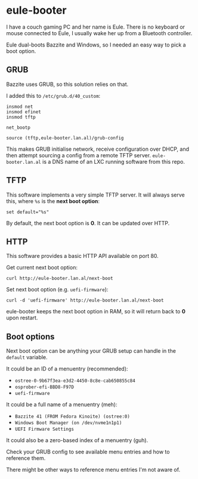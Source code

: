 # eule-booter

I have a couch gaming PC and her name is Eule.
There is no keyboard or mouse connected to Eule, I usually wake her up from a Bluetooth controller.

Eule dual-boots Bazzite and Windows, so I needed an easy way to pick a boot option.

## GRUB

Bazzite uses GRUB, so this solution relies on that.

I added this to `/etc/grub.d/40_custom`:

```shell
insmod net
insmod efinet
insmod tftp

net_bootp

source (tftp,eule-booter.lan.al)/grub-config
```

This makes GRUB initialise network, receive configuration over DHCP, and then attempt sourcing a config from a remote TFTP server. `eule-booter.lan.al` is a DNS name of an LXC running software from this repo.

## TFTP

This software implements a very simple TFTP server. It will always serve this, where `%s` is the **next boot option**:

```shell
set default="%s"
```

By default, the next boot option is **0**. It can be updated over HTTP.

## HTTP

This software provides a basic HTTP API available on port 80.

Get current next boot option:

```shell
curl http://eule-booter.lan.al/next-boot
```

Set next boot option (e.g. `uefi-firmware`):
```shell
curl -d 'uefi-firmware' http://eule-booter.lan.al/next-boot
```

eule-booter keeps the next boot option in RAM, so it will return back to **0** upon restart.

## Boot options

Next boot option can be anything your GRUB setup can handle in the `default` variable.

It could be an ID of a menuentry (recommended):
- `ostree-0-9b67f3ea-e3d2-4450-8c8e-cab650855c84`
- `osprober-efi-BBD8-F97D`
- `uefi-firmware`

It could be a full name of a menuentry (meh):
- `Bazzite 41 (FROM Fedora Kinoite) (ostree:0)`
- `Windows Boot Manager (on /dev/nvme1n1p1)`
- `UEFI Firmware Settings`

It could also be a zero-based index of a menuentry (guh).

Check your GRUB config to see available menu entries and how to reference them.

There might be other ways to reference menu entries I'm not aware of.